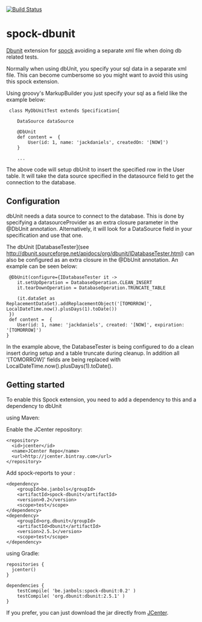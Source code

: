 [![Build Status](https://travis-ci.org/janbols/spock-dbunit.svg?branch=master)](https://travis-ci.org/janbols/spock-dbunit)

spock-dbunit
============

[Dbunit](http://dbunit.sourceforge.net/) extension for [spock](https://github.com/spockframework/spock) avoiding a separate xml file
when doing db related tests.

Normally when using dbUnit, you specify your sql data in a separate xml file. This can become cumbersome so you might want to
avoid this using this spock extension.

Using groovy's MarkupBuilder you just specify your sql as a field like the example below:

     class MyDbUnitTest extends Specification{

        DataSource dataSource

        @DbUnit
        def content =  {
            User(id: 1, name: 'jackdaniels', createdOn: '[NOW]')
        }

        ...

The above code will setup dbUnit to insert the specified row in the User table.
It will take the data source specified in the datasource field to get the connection to the database.

Configuration
-------------
dbUnit needs a data source to connect to the database. This is done by specifying a datasourceProvider as an extra closure
parameter in the @DbUnit annotation.
Alternatively, it will look for a DataSource field in your specification and use that one.

The dbUnit [DatabaseTester](see http://dbunit.sourceforge.net/apidocs/org/dbunit/IDatabaseTester.html)
can also be configured as an extra closure in the @DbUnit annotation. An example can be seen below:

     @DbUnit(configure={IDatabaseTester it ->
        it.setUpOperation = DatabaseOperation.CLEAN_INSERT
        it.tearDownOperation = DatabaseOperation.TRUNCATE_TABLE

        (it.dataSet as ReplacementDataSet).addReplacementObject('[TOMORROW]', LocalDateTime.now().plusDays(1).toDate())
     }) 
     def content =  {
        User(id: 1, name: 'jackdaniels', created: '[NOW]', expiration: '[TOMORROW]')
    }

In the example above, the DatabaseTester is being configured to do a clean insert during setup and a table truncate during cleanup.
In addition all '[TOMORROW]' fields are being replaced with LocalDateTime.now().plusDays(1).toDate().

Getting started
---
To enable this Spock extension, you need to add a dependency to this and a dependency to dbUnit

using Maven:

Enable the JCenter repository:

    <repository>
      <id>jcenter</id>
      <name>JCenter Repo</name>
      <url>http://jcenter.bintray.com</url>
    </repository>
Add spock-reports to your <dependencies>:

    <dependency>
        <groupId>be.janbols</groupId>
        <artifactId>spock-dbunit</artifactId>
        <version>0.2</version>
        <scope>test</scope>
    </dependency>
    <dependency>
        <groupId>org.dbunit</groupId>
        <artifactId>dbunit</artifactId>
        <version>2.5.1</version>
        <scope>test</scope>
    </dependency>


using Gradle:

    repositories {
      jcenter()
    }

    dependencies {
        testCompile( 'be.janbols:spock-dbunit:0.2' )
        testCompile( 'org.dbunit:dbunit:2.5.1' )
    }

If you prefer, you can just download the jar directly from [JCenter](http://jcenter.bintray.com/be/janbols/spock-dbunit/0.2/spock-dbunit-0.2.jar).

